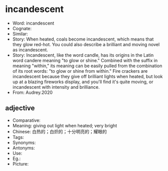 # incandescent

- Word: incandescent
- Cognate: 
- Similar: 
- Story: When heated, coals become incandescent, which means that they glow red-hot. You could also describe a brilliant and moving novel as incandescent.
- Story: Incandescent, like the word candle, has its origins in the Latin word candere meaning "to glow or shine." Combined with the suffix in meaning "within," its meaning can be easily pulled from the combination of its root words: "to glow or shine from within." Fire crackers are incandescent because they give off brilliant lights when heated, but look up at a blazing fireworks display, and you'll find it's quite moving, or incandescent with intensity and brilliance.
- From: Audrey.2020

## adjective

- Comparative: 
- Meaning: giving out light when heated; very bright
- Chinese: 白热的；白炽的；十分明亮的；耀眼的
- Tags: 
- Synonyms: 
- Antonyms: 
- Use: 
- Eg.: 
- Picture: 

